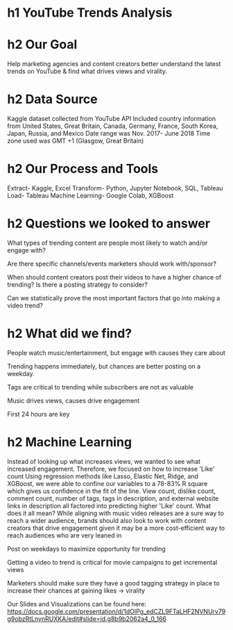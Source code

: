 # h1 YouTube Trends Analysis


# h2 Our Goal
Help marketing agencies and content creators better understand the latest trends on YouTube & find what drives views and virality.

# h2 Data Source
Kaggle dataset collected from YouTube API
Included country information from United States, Great Britain, Canada, Germany, France, South Korea, Japan, Russia, and Mexico
Date range was Nov. 2017- June 2018
Time zone used was GMT +1 (Glasgow, Great Britain)

# h2 Our Process and Tools
Extract- Kaggle, Excel
Transform- Python, Jupyter Notebook, SQL, Tableau
Load- Tableau
Machine Learning- Google Colab, XGBoost

# h2 Questions we looked to answer
What types of trending content are people most likely to watch and/or engage with?

Are there specific channels/events marketers should work with/sponsor?

When should content creators post their videos to have a higher chance of trending? Is there a posting strategy to consider?

Can we statistically prove the most important factors that go into making a video trend?

# h2 What did we find?
People watch music/entertainment, but engage with causes they care about

Trending happens immediately, but chances are better posting on a weekday.

Tags are critical to trending while subscribers are not as valuable

Music drives views, causes drive engagement

First 24 hours are key

# h2 Machine Learning

Instead of looking up what increases views, we wanted to see what increased engagement. Therefore, we focused on how to increase 'Like' count
Using regression methods like Lasso, Elastic Net, Ridge, and XGBoost, we were able to confine our variables to a 78-83% R square which gives us confidence in the fit of the line.
View count, dislike count, comment count, number of tags, tags in description, and external website links in description all factored into predicting higher 'Like' count.
What does it all mean?
While aligning with music video releases are a sure way to reach a wider audience, brands should also look to work with content creators that drive engagement given it may be a more cost-efficient way to reach audiences who are very leaned in

Post on weekdays to maximize opportunity for trending

Getting a video to trend is critical for movie campaigns to get incremental views

Marketers should make sure they have a good tagging strategy in place to increase their chances at gaining likes → virality

Our Slides and Visualizations can be found here: https://docs.google.com/presentation/d/1dOlPg_edCZL9FTaLHF2NVNUrv79g9obzRtLnynRUXKA/edit#slide=id.g8b9b2062a4_0_166
